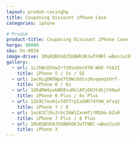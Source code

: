 ```yaml
---
layout: produk-casinghp
title: Couponing Discount iPhone Case
categories: iphone

# Produk
product-title: Couponing Discount iPhone Case
harga: 90000
sku: hn-0039
image-drive: 1MuKQBVk0J5bBWhOKJwTFNRl-wBonJuz0
gallery:
  - url: 1cJhWcDYUwIrtVOsnOonVTN-WkD-YS62I
    title: iPhone 5 / 5s / SE
  - url: 1wcHigDN5Npd7tDWi6dcvzKvqemqt0rf-
    title: iPhone 6 / 6s
  - url: 1U6dRWdyebBD8vuRklAPjOO3t4kjYX0wd
    title: iPhone 6 Plus / 6s Plus
  - url: 12k9C7eoHiv7dYTrpIxEWD74YkW_m7sq1
    title: iPhone 7 / 8
  - url: 1ucKJClRuJrUc3kW1ZxnmTjtMSOo-AZx0
    title: iPhone 7 Plus / 8 Plus
  - url: 1MuKQBVk0J5bBWhOKJwTFNRl-wBonJuz0
    title: iPhone X
---
```

